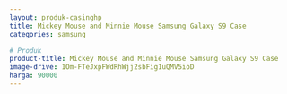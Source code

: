 ```yaml
---
layout: produk-casinghp
title: Mickey Mouse and Minnie Mouse Samsung Galaxy S9 Case
categories: samsung

# Produk
product-title: Mickey Mouse and Minnie Mouse Samsung Galaxy S9 Case
image-drive: 1Om-FTeJxpFWdRhWjj2sbFig1uQMV5ioD
harga: 90000
---
```

